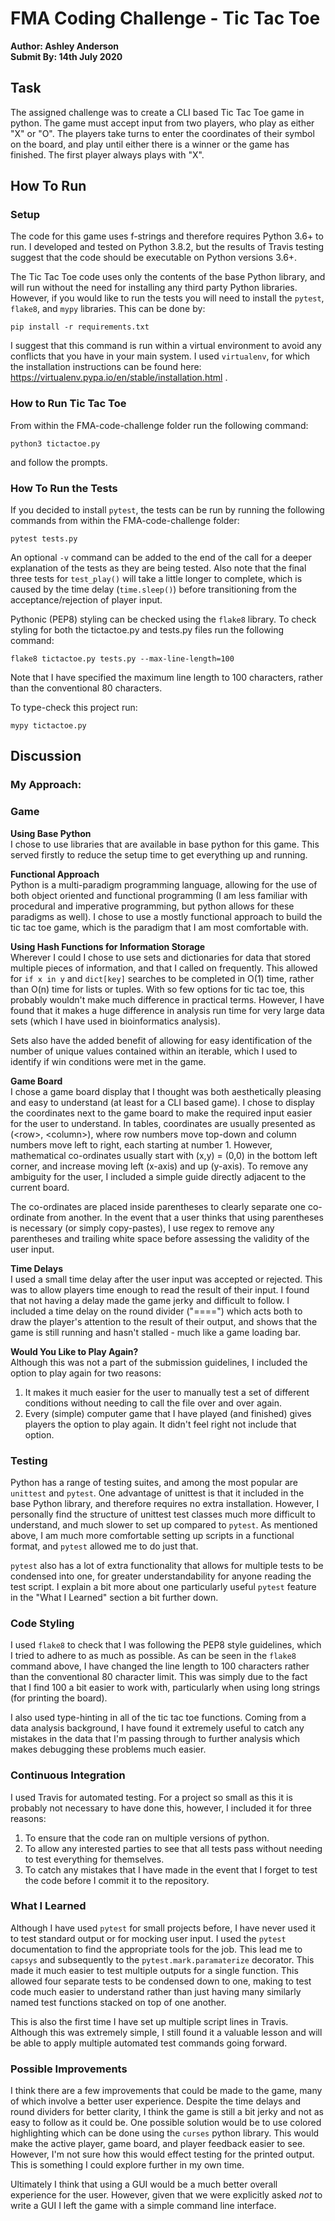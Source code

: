 # FMA Coding Challenge - Tic Tac Toe
**Author: Ashley Anderson**\
**Submit By: 14th July 2020**

## Task
The assigned challenge was to create a CLI based Tic Tac Toe game in python. The game must accept input from two players, who play as either "X" or "O". The players take turns to enter the coordinates of their symbol on the board, and play until either there is a winner or the game has finished. The first player always plays with "X".


## How To Run
### Setup
The code for this game uses f-strings and therefore requires Python 3.6+ to run. I developed and tested on Python 3.8.2, but the results of Travis testing suggest that the code should be executable on Python versions 3.6+.

The Tic Tac Toe code uses only the contents of the base Python library, and will run without the need for installing any third party Python libraries. However, if you would like to run the tests you will need to install the `pytest`, `flake8`, and `mypy` libraries. This can be done by:

```
pip install -r requirements.txt
```

I suggest that this command is run within a virtual environment to avoid any conflicts that you have in your main system. I used `virtualenv`, for which the installation instructions can be found here: https://virtualenv.pypa.io/en/stable/installation.html .

### How to Run Tic Tac Toe

From within the FMA-code-challenge folder run the following command:

```
python3 tictactoe.py
```

and follow the prompts.

### How To Run the Tests

If you decided to install `pytest`, the tests can be run by running the following commands from within the FMA-code-challenge folder:

```
pytest tests.py
```

An optional `-v` command can be added to the end of the call for a deeper explanation of the tests as they are being tested. Also note that the final three tests for `test_play()` will take a little longer to complete, which is caused by the time delay (`time.sleep()`) before transitioning from the acceptance/rejection of player input. 

Pythonic (PEP8) styling can be checked using the `flake8` library. To check styling for both the tictactoe.py and tests.py files run the following command:

```
flake8 tictactoe.py tests.py --max-line-length=100
```

Note that I have specified the maximum line length to 100 characters, rather than the conventional 80 characters. 

To type-check this project run:

```
mypy tictactoe.py
```

## Discussion
### My Approach:
### Game 
**Using Base Python** \
I chose to use libraries that are available in base python for this game. This served firstly to reduce the setup time to get everything up and running.

**Functional Approach** \
Python is a multi-paradigm programming language, allowing for the use of both object oriented and functional programming (I am less familiar with procedural and imperative programming, but python allows for these paradigms as well). I chose to use a mostly functional approach to build the tic tac toe game, which is the paradigm that I am most comfortable with. 

**Using Hash Functions for Information Storage** \
Wherever I could I chose to use sets and dictionaries for data that stored multiple pieces of information, and that I called on frequently. This allowed for `if x in y` and `dict[key]` searches to be completed in O(1) time, rather than O(n) time for lists or tuples. With so few options for tic tac toe, this probably wouldn't make much difference in practical terms. However, I have found that it makes a huge difference in analysis run time for very large data sets (which I have used in bioinformatics analysis).

Sets also have the added benefit of allowing for easy identification of the number of unique values contained within an iterable, which I used to identify if win conditions were met in the game.

**Game Board** \
I chose a game board display that I thought was both aesthetically pleasing and easy to understand (at least for a CLI based game). I chose to display the coordinates next to the game board to make the required input easier for the user to understand. In tables, coordinates are usually presented as (\<row\>, \<column\>), where row numbers move top-down and column numbers move left to right, each starting at number 1. However, mathematical co-ordinates usually start with (x,y) = (0,0) in the bottom left corner, and increase moving left (x-axis) and up (y-axis). To remove any ambiguity for the user, I included a simple guide directly adjacent to the current board.

The co-ordinates are placed inside parentheses to clearly separate one co-ordinate from another. In the event that a user thinks that using parentheses is necessary (or simply copy-pastes), I use regex to remove any parentheses and trailing white space before assessing the validity of the user input. 

**Time Delays** \
I used a small time delay after the user input was accepted or rejected. This was to allow players time enough to read the result of their input. I found that not having a delay made the game jerky and difficult to follow. I included a time delay on the round divider ("====") which acts both to draw the player's attention to the result of their output, and shows that the game is still running and hasn't stalled - much like a game loading bar.

**Would You Like to Play Again?** \
Although this was not a part of the submission guidelines, I included the option to play again for two reasons:
1. It makes it much easier for the user to manually test a set of different conditions without needing to call the file over and over again.
2. Every (simple) computer game that I have played (and finished) gives players the option to play again. It didn't feel right not include that option.

### Testing
Python has a range of testing suites, and among the most popular are `unittest` and `pytest`. One advantage of unittest is that it included in the base Python library, and therefore requires no extra installation. However, I personally find the structure of unittest test classes much more difficult to understand, and much slower to set up compared to `pytest`. As mentioned above, I am much more comfortable setting up scripts in a functional format, and `pytest` allowed me to do just that. 

`pytest` also has a lot of extra functionality that allows for multiple tests to be condensed into one, for greater understandability for anyone reading the test script. I explain a bit more about one particularly useful `pytest` feature in the "What I Learned" section a bit further down.

### Code Styling
I used `flake8` to check that I was following the PEP8 style guidelines, which I tried to adhere to as much as possible. As can be seen in the `flake8` command above, I have changed the line length to 100 characters rather than the conventional 80 character limit. This was simply due to the fact that I find 100 a bit easier to work with, particularly when using long strings (for printing the board).

I also used type-hinting in all of the tic tac toe functions. Coming from a data analysis background, I have found it extremely useful to catch any mistakes in the data that I'm passing through to further analysis which makes debugging these problems much easier.

### Continuous Integration
I used Travis for automated testing. For a project so small as this it is probably not necessary to have done this, however, I included it for three reasons:
1. To ensure that the code ran on multiple versions of python.
2. To allow any interested parties to see that all tests pass without needing to test everything for themselves.
3. To catch any mistakes that I have made in the event that I forget to test the code before I commit it to the repository.  

### What I Learned
Although I have used `pytest` for small projects before, I have never used it to test standard output or for mocking user input. I used the `pytest` documentation to find the appropriate tools for the job. This lead me to `capsys` and subsequently to the `pytest.mark.paramaterize` decorator. This made it much easier to test multiple outputs for a single function. This allowed four separate tests to be condensed down to one, making to test code much easier to understand rather than just having many similarly named test functions stacked on top of one another. 

This is also the first time I have set up multiple script lines in Travis. Although this was extremely simple, I still found it a valuable lesson and will be able to apply multiple automated test commands going forward.

### Possible Improvements
I think there are a few improvements that could be made to the game, many of which involve a better user experience. Despite the time delays and round dividers for better clarity, I think the game is still a bit jerky and not as easy to follow as it could be. One possible solution would be to use colored highlighting which can be done using the `curses` python library. This would make the active player, game board, and player feedback easier to see. However, I'm not sure how this would effect testing for the printed output. This is something I could explore further in my own time.

Ultimately I think that using a GUI would be a much better overall experience for the user. However, given that we were explicitly asked *not* to write a GUI I left the game with a simple command line interface. 